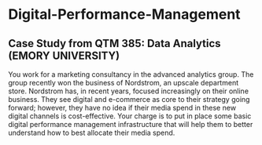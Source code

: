# Digital-Performance-Management

## Case Study from QTM 385: Data Analytics (EMORY UNIVERSITY)

You work for a marketing consultancy in the advanced analytics group. The group recently won the business of Nordstrom, an upscale department store. Nordstrom has, in recent years, focused increasingly on their online business. They see digital and e-commerce as core to their strategy going forward; however, they have no idea if their media spend in these new digital channels is cost-effective. Your charge is to put in place some basic digital performance management infrastructure that will help them to better understand how to best allocate their media spend.
